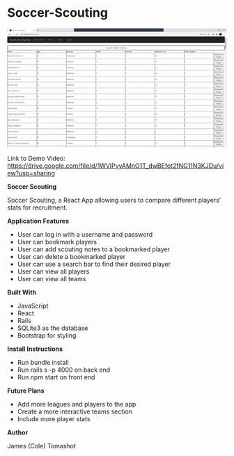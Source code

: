 # Soccer-Scouting

![](https://github.com/ctomashot/Soccer-Scouting/blob/main/soccer-scouting-frontend/public/ezgif.com-gif-maker.gif?raw=true)

Link to Demo Video: https://drive.google.com/file/d/1WVlPvyAMnO1T_dwBEfot2fNG11N3KJDu/view?usp=sharing


**Soccer Scouting**

Soccer Scouting, a React App allowing users to compare different players’ stats for recruitment.

**Application Features**

* User can log in with a username and password
* User can bookmark players
* User can add scouting notes to a bookmarked player
* User can delete a bookmarked player
* User can use a search bar to find their desired player
* User can view all players
* User can view all teams

**Built With**

* JavaScript
* React
* Rails
* SQLite3 as the database
* Bootstrap for styling

**Install Instructions**

* Run bundle install
* Run rails s -p 4000 on back end
* Run npm start on front end

**Future Plans**

* Add more leagues and players to the app
* Create a more interactive teams section
* Include more player stats

**Author**

James (Cole) Tomashot

